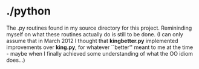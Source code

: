 # ./python #

The .py routines found in my source directory for this project. 
Remininding myself on what these routines actually do is still to be 
done. (I can only assume that in March 2012 I thought that 
**kingbetter.py** implemented improvements over **king.py**, for 
whatever ``better'' meant to me at the time - maybe when I finally 
achieved some understanding of what the OO idiom does...)
